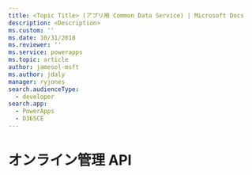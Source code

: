 ```yaml
---
title: <Topic Title> (アプリ用 Common Data Service) | Microsoft Docs
description: <Description>
ms.custom: ''
ms.date: 10/31/2018
ms.reviewer: ''
ms.service: powerapps
ms.topic: article
author: jamesol-msft
ms.author: jdaly
manager: ryjones
search.audienceType:
  - developer
search.app:
  - PowerApps
  - D365CE
---
```

# <a name="online-management-api"></a>オンライン管理 API

<!-- 

https://docs.microsoft.com/en-us/dynamics365/customer-engagement/developer/online-management-api 

Isn't this a duplicate of the topic in the online admin api folder?

-->